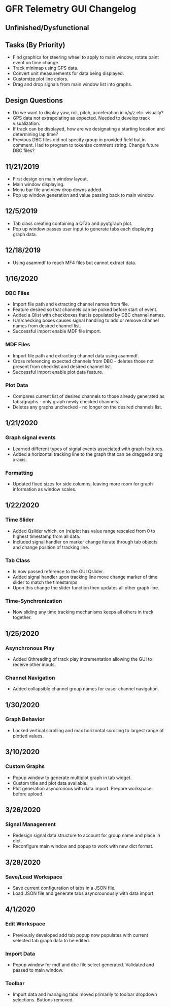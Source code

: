 # GFR Telemetry GUI Changelog #
## Unfinished/Dysfunctional ##

## Tasks (By Priority) ##
* Find graphics for steering wheel to apply to main window, rotate paint event on time change.
* Track minimap using GPS data.
* Convert unit measurements for data being displayed.
* Customize plot line colors.
* Drag and drop signals from main window list into graphs.

## Design Questions ##
* Do we want to display yaw, roll, pitch, acceleration in x/y/z etc. visually?
* GPS data not extrapolating as expected. Needed to develop track visualization.
* If track can be displayed, how are we designating a starting location and determining lap time?
* Previous DBC files did not specify group in provided field but in comment. Had to program to tokenize comment string. Change future DBC files?

## 11/21/2019 ##
* First design on main window layout.
* Main window displaying.
* Menu bar file and view drop downs added.
* Pop up window generation and value passing back to main window.

## 12/5/2019 ##
* Tab class creating containing a QTab and pyqtgraph plot.
* Pop up window passes user input to generate tabs each displaying graph data.

## 12/18/2019 ##
* Using asammdf to reach MF4 files but cannot extract data.

## 1/16/2020 ##
### DBC Files ###
* Import file path and extracting channel names from file.
* Feature desired so that channels can be picked before start of event.
* Added a Qlist with checkboxes that is populated by DBC channel names.
* (Un)checking boxes causes signal handling to add or remove channel names from desired channel list.
* Successful import enable MDF file import.
### MDF Files ###
* Import file path and extracting channel data using asammdf.
* Cross referencing expected channels from DBC - deletes those not present from checklist and desired channel list.
* Successful import enable plot data feature.
### Plot Data ###
* Compares current list of desired channels to those already generated as tabs/graphs - only graph newly checked channels.
* Deletes any graphs unchecked - no longer on the desired channels list.

## 1/21/2020 ##
### Graph signal events ###
* Learned different types of signal events associated with graph features.
* Added a horizontal tracking line to the graph that can be dragged along x-axis.
### Formatting ###
* Updated fixed sizes for side columns, leaving more room for graph information as window scales.

## 1/22/2020 ##
### Time Slider ###
* Added Qslider which, on (re)plot has value range rescaled from 0 to highest timestamp from all data.
* Included signal handler on marker change iterate through tab objects and change position of tracking line.
### Tab Class ###
* Is now passed reference to the GUI Qslider.
* Added signal handler upon tracking line move change marker of time slider to match the timestamps
* Upon this change the slider function then updates all other graph line.
### Time-Synchronization ###
* Now sliding any time tracking mechanisms keeps all others in track together.

## 1/25/2020 ##
### Asynchronous Play ###
* Added Qthreading of track play incrementation allowing the GUI to receive other inputs.
### Channel Navigation ###
* Added collapsible channel group names for easer channel navigation.

## 1/30/2020 ##
### Graph Behavior ###
* Locked vertical scrolling and max horizontal scrolling to largest range of plotted values.

## 3/10/2020 ##
### Custom Graphs ###
* Popup window to generate multiplot graph in tab widget.
* Custom title and plot data available.
* Plot generation asyncronous with data import. Prepare workspace before upload.

## 3/26/2020 ##
### Signal Management ###
* Redesign signal data structure to account for group name and place in dict.
* Reconfigure main window and popup to work with new dict format.

## 3/28/2020 ##
### Save/Load Workspace ###
* Save current configuration of tabs in a JSON file.
* Load JSON file and generate tabs asyncrounously with data import.

## 4/1/2020 ##
### Edit Workspace ###
* Previously developed add tab popup now populates with current selected tab graph data to be edited.
### Import Data ###
* Popup window for mdf and dbc file select generated. Validated and passed to main window.
### Toolbar ###
* Import data and managing tabs moved primarily to toolbar dropdown selections. Buttons removed.